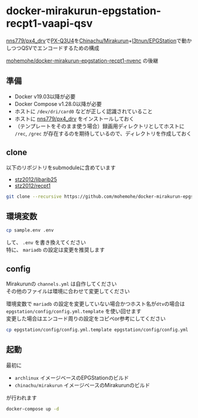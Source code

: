 docker-mirakurun-epgstation-recpt1-vaapi-qsv
====

[nns779/px4_drv](https://github.com/nns779/px4_drv)で[PX-Q3U4](http://www.plex-net.co.jp/product/px-q3u4/)を[Chinachu/Mirakurun](https://github.com/Chinachu/Mirakurun)+[l3tnun/EPGStation](https://github.com/l3tnun/EPGStation)で動かしつつQSVでエンコードするための構成

[mohemohe/docker-mirakurun-epgstation-recpt1-nvenc](https://github.com/mohemohe/docker-mirakurun-epgstation-recpt1-nvenc) の後継

## 準備

- Docker v19.03以降が必要
- Docker Compose v1.28.0以降が必要
- ホストに `/dev/dri/card0` などが正しく認識されていること
- ホストに [nns779/px4_drv](https://github.com/nns779/px4_drv) をインストールしておく
- （テンプレートをそのまま使う場合）録画用ディレクトリとしてホストに `/rec`, `/grec` が存在するのを期待しているので、ディレクトリを作成しておく

## clone

以下のリポジトリをsubmoduleに含めています

- [stz2012/libarib25](https://github.com/stz2012/libarib25)
- [stz2012/recpt1](https://github.com/stz2012/recpt1)

```bash
git clone --recursive https://github.com/mohemohe/docker-mirakurun-epgstation-recpt1-nvenc.git
```

## 環境変数

```bash
cp sample.env .env
```

して、 `.env` を書き換えてください  
特に、 `mariadb` の設定は変更を推奨します

## config

Mirakurunの `channels.yml` は自作してください  
その他のファイルは環境に合わせて変更してください

環境変数で `mariadb` の設定を変更していない場合かつホスト名が`dtv`の場合は `epgstation/config/config.yml.template` を使い回せます  
変更した場合はエンコード周りの設定をコピペor参考にしてください

```bash
cp epgstation/config/config.yml.template epgstation/config/config.yml
```

## 起動

最初に

- `archlinux` イメージベースのEPGStationのビルド
- `chinachu/mirakurun` イメージベースのMirakurunのビルド

が行われます

```bash
docker-compose up -d
```
